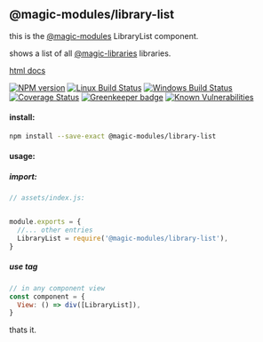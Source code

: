 ## @magic-modules/library-list
this is the [@magic-modules](https://github.com/magic-modules/)
LibraryList component.

shows a list of all [@magic-libraries](https://github.com/magic-libraries/) libraries.


[html docs](https://magic-modules.github.io/library-list/)

[![NPM version][npm-image]][npm-url]
[![Linux Build Status][travis-image]][travis-url]
[![Windows Build Status][appveyor-image]][appveyor-url]
[![Coverage Status][coveralls-image]][coveralls-url]
[![Greenkeeper badge][greenkeeper-image]][greenkeeper-url]
[![Known Vulnerabilities][snyk-image]][snyk-url]

[npm-image]: https://img.shields.io/npm/v/@magic-modules/library-list.svg
[npm-url]: https://www.npmjs.com/package/@magic-modules/library-list
[travis-image]: https://api.travis-ci.org/magic-modules/library-list.svg?branch=master
[travis-url]: https://travis-ci.org/magic-modules/library-list
[appveyor-image]: https://img.shields.io/appveyor/ci/magicmodules/library-list/master.svg
[appveyor-url]: https://ci.appveyor.com/project/magicmodules/library-list/branch/master
[coveralls-image]: https://coveralls.io/repos/github/magic-modules/library-list/badge.svg
[coveralls-url]: https://coveralls.io/github/magic-modules/library-list
[greenkeeper-image]: https://badges.greenkeeper.io/magic-modules/library-list.svg
[greenkeeper-url]: https://badges.greenkeeper.io/magic-modules/library-list.svg
[snyk-image]: https://snyk.io/test/github/magic-modules/library-list/badge.svg
[snyk-url]: https://snyk.io/test/github/magic-modules/library-list

#### install:
```bash
npm install --save-exact @magic-modules/library-list
```

#### usage:

##### import:
```javascript
// assets/index.js:


module.exports = {
  //... other entries
  LibraryList = require('@magic-modules/library-list'),
}
```

##### use tag
```javascript
// in any component view
const component = {
  View: () => div([LibraryList]),
}
```

thats it.
